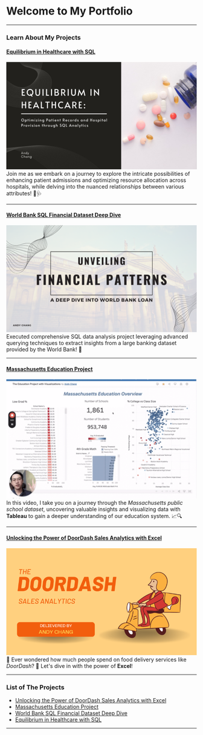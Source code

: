 # Welcome to My Portfolio

---

### Learn About My Projects

#### [Equilibrium in Healthcare with SQL](https://www.linkedin.com/pulse/equilibrium-healthcare-optimizing-patient-records-hospital-andy-chang-qnrtc/)
[<img src="images/Business Project Presentation.jpg?raw=true"/>](https://www.linkedin.com/pulse/equilibrium-healthcare-optimizing-patient-records-hospital-andy-chang-qnrtc/)
Join me as we embark on a journey to explore the intricate possibilities of enhancing patient admissions and optimizing resource allocation across hospitals, while delving into the nuanced relationships between various attributes! 🏥🩺


---
#### [World Bank SQL Financial Dataset Deep Dive](https://www.linkedin.com/pulse/unveiling-financial-patterns-deep-dive-world-bank-loan-yen-ti-chang-vhgzc/?trackingId=eRXCR8sKRHylTz5tL7S4YA%3D%3D)
[<img src="images/SQL Banking Project.png?raw=true"/>](https://www.linkedin.com/pulse/unveiling-financial-patterns-deep-dive-world-bank-loan-yen-ti-chang-vhgzc/?trackingId=eRXCR8sKRHylTz5tL7S4YA%3D%3D)
Executed comprehensive SQL data analysis project leveraging advanced querying techniques to extract insights from a large banking dataset provided by the World Bank! 🏦


---
#### [Massachusetts Education Project](https://www.loom.com/share/bb73f900c51d415e890c3817bf3a7142?sid=8fdc84fb-832d-4566-86e2-cc69ec041a38)
[<img src="images/Massachusetts Education.png?raw=true"/>](https://www.loom.com/share/bb73f900c51d415e890c3817bf3a7142?sid=8fdc84fb-832d-4566-86e2-cc69ec041a38)
In this video, I take you on a journey through the *Massachusetts public school dataset*, uncovering valuable insights and visualizing data with **Tableau** to gain a deeper understanding of our education system. 📈🔍


---
#### [Unlocking the Power of DoorDash Sales Analytics with Excel](https://www.linkedin.com/pulse/unlocking-power-doordash-sales-analytics-excel-andy-chang/)
[<img src="images/DoorDash Project.png?raw=true"/>](https://www.linkedin.com/pulse/unlocking-power-doordash-sales-analytics-excel-andy-chang/)
🍔 Ever wondered how much people spend on food delivery services like *DoorDash*? 🤔
Let's dive in with the power of **Excel**!


---

### List of The Projects

- [Unlocking the Power of DoorDash Sales Analytics with Excel](https://www.linkedin.com/pulse/unlocking-power-doordash-sales-analytics-excel-andy-chang/)
- [Massachusetts Education Project](https://www.linkedin.com/feed/update/urn:li:activity:7126176197889191936/?updateEntityUrn=urn%3Ali%3Afs_feedUpdate%3A%28V2%2Curn%3Ali%3Aactivity%3A7126176197889191936%29)
- [World Bank SQL Financial Dataset Deep Dive](https://www.linkedin.com/pulse/unveiling-financial-patterns-deep-dive-world-bank-loan-yen-ti-chang-vhgzc/?trackingId=eRXCR8sKRHylTz5tL7S4YA%3D%3D)
- [Equilibrium in Healthcare with SQL](https://www.linkedin.com/pulse/equilibrium-healthcare-optimizing-patient-records-hospital-andy-chang-qnrtc/)

---




